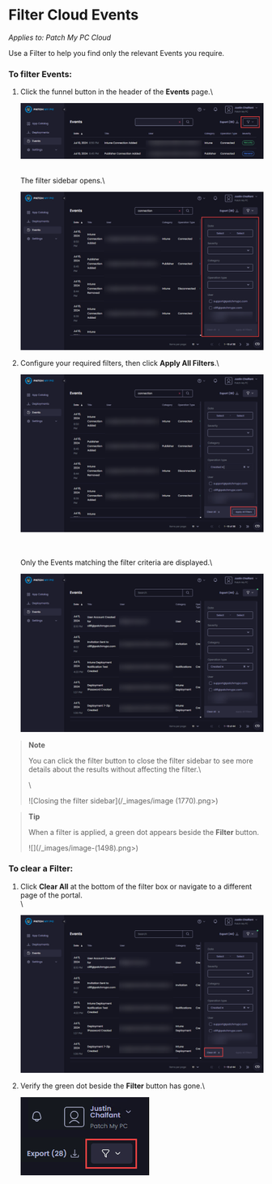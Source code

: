 # Filter Cloud Events

_Applies to: Patch My PC Cloud_

Use a Filter to help you find only the relevant Events you require.

### To filter Events:

1.  Click the funnel button in the header of the <strong>Events</strong> page.\


    ![Clicking the funnel button](/_images/image-(1766).png "Clicking the funnel button")

    \
    The filter sidebar opens.\


    ![Filter sidebar opens](/_images/image-(1767).png "Filter sidebar opens")


2.  Configure your required filters, then click <strong>Apply All Filters</strong>.\


    ![Clicking “Apply All Filters”](/_images/image-(1768).png "Clicking “Apply All Filters”")

    \
    \
    Only the Events matching the filter criteria are displayed.\


    ![Only events matching the filtered criteria are shown](/_images/image-(1769).png "Only events matching the filtered criteria are shown")

<blockquote class="wp-block-quote">
<p><strong>Note</strong></p>
<p>You can click the filter button to close the filter sidebar to see more details about the results without affecting the filter.\</p>
<p>\</p>
<p>![Closing the filter sidebar](/_images/image (1770).png>)</p>
</blockquote>

<blockquote class="wp-block-quote">
<p><strong>Tip</strong></p>
<p>When a filter is applied, a green dot appears beside the <strong>Filter</strong> button.</p>
<p>![](/_images/image-(1498).png>)</p>
</blockquote>

### To clear a Filter:

1.  Click <strong>Clear All</strong> at the bottom of the filter box or navigate to a different page of the portal.\
    \


    ![Using “Clear All” to remove a filter](/_images/image-(1771).png "Using “Clear All” to remove a filter")
2.  Verify the green dot beside the <strong>Filter</strong> button has gone.\


    ![Verifying the green dot has gone](/_images/image-(1500).png "Verifying the green dot has gone")